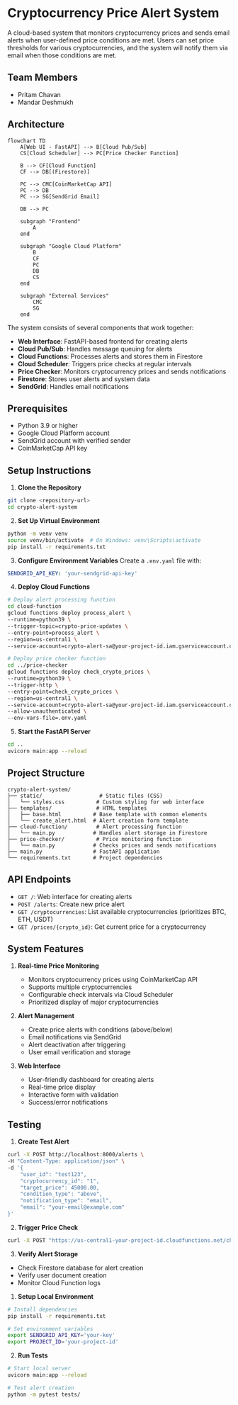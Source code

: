 # Cryptocurrency Price Alert System

A cloud-based system that monitors cryptocurrency prices and sends email alerts when user-defined price conditions are met. Users can set price thresholds for various cryptocurrencies, and the system will notify them via email when those conditions are met.

## Team Members
- Pritam Chavan
- Mandar Deshmukh

## Architecture

```mermaid
flowchart TD
    A[Web UI - FastAPI] --> B[Cloud Pub/Sub]
    CS[Cloud Scheduler] --> PC[Price Checker Function]
    
    B --> CF[Cloud Function]
    CF --> DB[(Firestore)]
    
    PC --> CMC[CoinMarketCap API]
    PC --> DB
    PC --> SG[SendGrid Email]
    
    DB --> PC
    
    subgraph "Frontend"
        A
    end
    
    subgraph "Google Cloud Platform"
        B
        CF
        PC
        DB
        CS
    end
    
    subgraph "External Services"
        CMC
        SG
    end
```

The system consists of several components that work together:
- **Web Interface**: FastAPI-based frontend for creating alerts
- **Cloud Pub/Sub**: Handles message queuing for alerts
- **Cloud Functions**: Processes alerts and stores them in Firestore
- **Cloud Scheduler**: Triggers price checks at regular intervals
- **Price Checker**: Monitors cryptocurrency prices and sends notifications
- **Firestore**: Stores user alerts and system data
- **SendGrid**: Handles email notifications

## Prerequisites
- Python 3.9 or higher
- Google Cloud Platform account
- SendGrid account with verified sender
- CoinMarketCap API key

## Setup Instructions

1. **Clone the Repository**
```bash
git clone <repository-url>
cd crypto-alert-system
```

2. **Set Up Virtual Environment**
```bash
python -m venv venv
source venv/bin/activate  # On Windows: venv\Scripts\activate
pip install -r requirements.txt
```

3. **Configure Environment Variables**
Create a `.env.yaml` file with:
```yaml
SENDGRID_API_KEY: 'your-sendgrid-api-key'
```

4. **Deploy Cloud Functions**
```bash
# Deploy alert processing function
cd cloud-function
gcloud functions deploy process_alert \
--runtime=python39 \
--trigger-topic=crypto-price-updates \
--entry-point=process_alert \
--region=us-central1 \
--service-account=crypto-alert-sa@your-project-id.iam.gserviceaccount.com

# Deploy price checker function
cd ../price-checker
gcloud functions deploy check_crypto_prices \
--runtime=python39 \
--trigger-http \
--entry-point=check_crypto_prices \
--region=us-central1 \
--service-account=crypto-alert-sa@your-project-id.iam.gserviceaccount.com \
--allow-unauthenticated \
--env-vars-file=.env.yaml
```

5. **Start the FastAPI Server**
```bash
cd ..
uvicorn main:app --reload
```

## Project Structure
```
crypto-alert-system/
├── static/                  # Static files (CSS)
│   └── styles.css          # Custom styling for web interface
├── templates/              # HTML templates
│   ├── base.html          # Base template with common elements
│   └── create_alert.html  # Alert creation form template
├── cloud-function/         # Alert processing function
│   └── main.py            # Handles alert storage in Firestore
├── price-checker/          # Price monitoring function
│   └── main.py            # Checks prices and sends notifications
├── main.py                # FastAPI application
└── requirements.txt       # Project dependencies
```

## API Endpoints

- `GET /`: Web interface for creating alerts
- `POST /alerts`: Create new price alert
- `GET /cryptocurrencies`: List available cryptocurrencies (prioritizes BTC, ETH, USDT)
- `GET /prices/{crypto_id}`: Get current price for a cryptocurrency

## System Features

1. **Real-time Price Monitoring**
   - Monitors cryptocurrency prices using CoinMarketCap API
   - Supports multiple cryptocurrencies
   - Configurable check intervals via Cloud Scheduler
   - Prioritized display of major cryptocurrencies

2. **Alert Management**
   - Create price alerts with conditions (above/below)
   - Email notifications via SendGrid
   - Alert deactivation after triggering
   - User email verification and storage

3. **Web Interface**
   - User-friendly dashboard for creating alerts
   - Real-time price display
   - Interactive form with validation
   - Success/error notifications

## Testing

1. **Create Test Alert**
```bash
curl -X POST http://localhost:8000/alerts \
-H "Content-Type: application/json" \
-d '{
    "user_id": "test123",
    "cryptocurrency_id": "1",
    "target_price": 45000.00,
    "condition_type": "above",
    "notification_type": "email",
    "email": "your-email@example.com"
}'
```

2. **Trigger Price Check**
```bash
curl -X POST "https://us-central1-your-project-id.cloudfunctions.net/check_crypto_prices"
```

3. **Verify Alert Storage**
- Check Firestore database for alert creation
- Verify user document creation
- Monitor Cloud Function logs


1. **Setup Local Environment**
```bash
# Install dependencies
pip install -r requirements.txt

# Set environment variables
export SENDGRID_API_KEY='your-key'
export PROJECT_ID='your-project-id'
```

2. **Run Tests**
```bash
# Start local server
uvicorn main:app --reload

# Test alert creation
python -m pytest tests/
```



